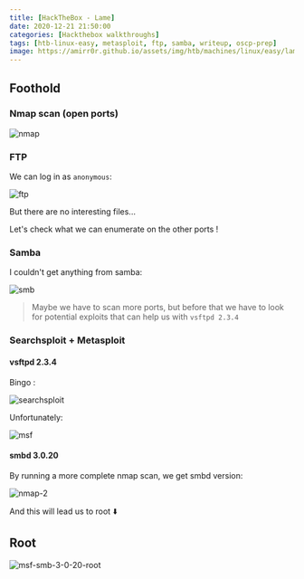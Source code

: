 ```yaml
---
title: [HackTheBox - Lame]
date: 2020-12-21 21:50:00 
categories: [Hackthebox walkthroughs]
tags: [htb-linux-easy, metasploit, ftp, samba, writeup, oscp-prep]
image: https://amirr0r.github.io/assets/img/htb/machines/linux/easy/lame/lame.png 
---
```


## Foothold

### Nmap scan (open ports)

![nmap](img/nmap.png)

### FTP

We can log in as `anonymous`:

![ftp](img/ftp.png)

But there are no interesting files...

Let's check what we can enumerate on the other ports ! 

### Samba

I couldn't get anything from samba:

![smb](img/smb.png)

> Maybe we have to scan more ports, but before that we have to look for potential exploits that can help us with `vsftpd 2.3.4`

### Searchsploit + Metasploit

#### vsftpd 2.3.4 

Bingo :

![searchsploit](img/searchsploit.png)

Unfortunately:

![msf](img/msf.png)

#### smbd 3.0.20

By running a more complete nmap scan, we get smbd version:

![nmap-2](img/nmap-2.png)

And this will lead us to root :arrow_down: 

## Root

![msf-smb-3-0-20-root](img/msf-smb-3-0-20-root.png)

